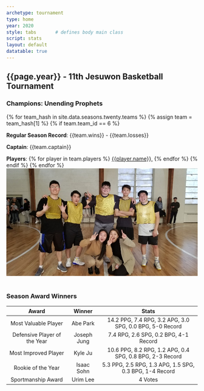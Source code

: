 ```yaml
---
archetype: tournament
type: home
year: 2020
style: tabs       # defines body main class
script: stats
layout: default
datatable: true
---
```

<h2> {{page.year}} - 11th Jesuwon Basketball Tournament </h2>

<h3> Champions: Unending Prophets </h3>
{% for team_hash in site.data.seasons.twenty.teams %}
{% assign team = team_hash[1] %}
{% if team.team_id == 6 %}
<p><b>Regular Season Record</b>: {{team.wins}} - {{team.losses}}</p>
<p><b>Captain</b>: {{team.captain}}</p>
<p><b>Players</b>: 
{% for player in team.players %}
<a href="/players/{{player.player_id}}">{{player.name}},</a>
{% endfor %}
{% endif %}
{% endfor %}

<img src="/resources/2020/champs.JPG" alt="Champions">

<br>
<br>
<h3> Season Award Winners </h3>
<table class="display2">
  <colgroup>
      <col class="twenty"/>
      <col class="twenty"/>
      <col class="fiftyfive"/>
  </colgroup>
  <thead style="text-align: center;">
    <tr>
        <th>Award</th>
        <th>Winner</th>
        <th>Stats</th>
    </tr>
  </thead>
  <tbody style="text-align: center;">
    <tr>
      <td>Most Valuable Player</td>
      <td>Abe Park</td>
      <td>14.2 PPG, 7.4 RPG, 3.2 APG, 3.0 SPG, 0.0 BPG, 5-0 Record</td>
    </tr>
    <tr>
      <td>Defensive Player of the Year</td>
      <td>Joseph Jung</td>
      <td>7.4 RPG, 2.6 SPG, 0.2 BPG, 4-1 Record</td>
    </tr>
    <tr>
  		<td>Most Improved Player</td>
      <td>Kyle Ju</td>
      <td>10.6 PPG, 8.2 RPG, 1.2 APG, 0.4 SPG, 0.8 BPG, 2-3 Record</td>
    </tr>
    <tr>
  		<td>Rookie of the Year</td>
      <td>Isaac Sohn</td>
      <td>5.3 PPG, 2.5 RPG, 1.3 APG, 1.5 SPG, 0.3 BPG, 1-4 Record</td>
    </tr>
    <tr>
      <td>Sportmanship Award</td>
      <td>Urim Lee</td>
  	  <td>4 Votes</td>
    </tr>
  </tbody>
</table>
